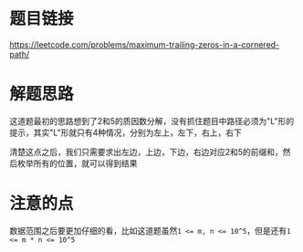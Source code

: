 # 题目链接
https://leetcode.com/problems/maximum-trailing-zeros-in-a-cornered-path/

# 解题思路
这道题最初的思路想到了2和5的质因数分解，没有抓住题目中路径必须为"L"形的提示，其实"L"形就只有4种情况，分别为左上，左下，右上，右下

清楚这点之后，我们只需要求出左边，上边，下边，右边对应2和5的前缀和，然后枚举所有的位置，就可以得到结果

# 注意的点

数据范围之后要更加仔细的看，比如这道题虽然`1 <= m, n <= 10^5`，但是还有`1 <= m * n <= 10^5`



